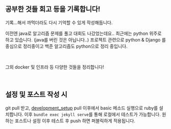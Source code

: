 ## 공부한 것들 회고 등을 기록합니다!
기록...해서 까먹더라도 다시 기억할 수 있게 작성해둡니다.

이전엔 java로 알고리즘 문제를 풀고 대회도 나갔었는데요.. 최근에는 python 위주로 하고 있습니다. (java를 버린 것은 아닙니다..) 프로젝트 관련으로 python & Django 를 중심으로 정리중이고 백준 알고리즘도 python으로 정리 중입니다. 

<br>

그외 docker 및 인프라 등 다양한 것들을 정리합니다!

<br>

## 설정 및 포스트 작성 시
git pull 받고, [development_setup](https://github.com/rha6780/development_setup) pull 이후에서 basic 메소드 실행으로 ruby를 설치합니다. 이후 `bundle exec jekyll serve`를 통해 로컬에서 테스트가 가능합니다. 원하는 포스트나 설정 이후 테스트 후 push 하면 퍼블릭하게 적용됩니다.
